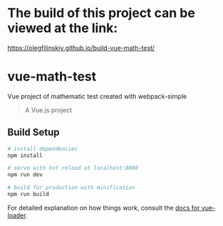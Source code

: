 # The build of this project can be viewed at the link:
https://olegfilinskiy.github.io/build-vue-math-test/

# vue-math-test
Vue project of mathematic test created with webpack-simple

> A Vue.js project

## Build Setup

``` bash
# install dependencies
npm install

# serve with hot reload at localhost:8080
npm run dev

# build for production with minification
npm run build
```

For detailed explanation on how things work, consult the [docs for vue-loader](http://vuejs.github.io/vue-loader).
